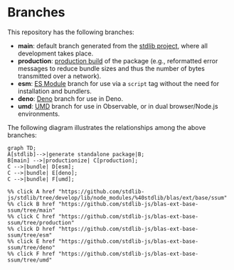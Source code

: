 <!--

@license Apache-2.0

Copyright (c) 2022 The Stdlib Authors.

Licensed under the Apache License, Version 2.0 (the "License");
you may not use this file except in compliance with the License.
You may obtain a copy of the License at

    http://www.apache.org/licenses/LICENSE-2.0

Unless required by applicable law or agreed to in writing, software
distributed under the License is distributed on an "AS IS" BASIS,
WITHOUT WARRANTIES OR CONDITIONS OF ANY KIND, either express or implied.
See the License for the specific language governing permissions and
limitations under the License.

-->

# Branches

This repository has the following branches:

-   **main**: default branch generated from the [stdlib project][stdlib-url], where all development takes place.
-   **production**: [production build][production-url] of the package (e.g., reformatted error messages to reduce bundle sizes and thus the number of bytes transmitted over a network).
-   **esm**: [ES Module][esm-url] branch for use via a `script` tag without the need for installation and bundlers.
-   **deno**: [Deno][deno-url] branch for use in Deno.
-   **umd**: [UMD][umd-url] branch for use in Observable, or in dual browser/Node.js environments.

The following diagram illustrates the relationships among the above branches:

```mermaid
graph TD;
A[stdlib]-->|generate standalone package|B;
B[main] -->|productionize| C[production];
C -->|bundle| D[esm];
C -->|bundle| E[deno];
C -->|bundle| F[umd];

%% click A href "https://github.com/stdlib-js/stdlib/tree/develop/lib/node_modules/%40stdlib/blas/ext/base/ssum"
%% click B href "https://github.com/stdlib-js/blas-ext-base-ssum/tree/main"
%% click C href "https://github.com/stdlib-js/blas-ext-base-ssum/tree/production"
%% click D href "https://github.com/stdlib-js/blas-ext-base-ssum/tree/esm"
%% click E href "https://github.com/stdlib-js/blas-ext-base-ssum/tree/deno"
%% click F href "https://github.com/stdlib-js/blas-ext-base-ssum/tree/umd"
```

[stdlib-url]: https://github.com/stdlib-js/stdlib/tree/develop/lib/node_modules/%40stdlib/blas/ext/base/ssum
[production-url]: https://github.com/stdlib-js/blas-ext-base-ssum/tree/production
[deno-url]: https://github.com/stdlib-js/blas-ext-base-ssum/tree/deno
[umd-url]: https://github.com/stdlib-js/blas-ext-base-ssum/tree/umd
[esm-url]: https://github.com/stdlib-js/blas-ext-base-ssum/tree/esm
